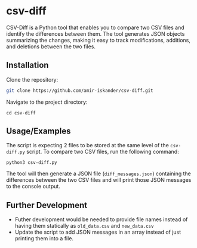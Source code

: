 # csv-diff

CSV-Diff is a Python tool that enables you to compare two CSV files and identify the differences between them. The tool generates JSON objects summarizing the changes, making it easy to track modifications, additions, and deletions between the two files.

## Installation

Clone the repository:

```bash
git clone https://github.com/amir-iskander/csv-diff.git
```

Navigate to the project directory:

```
cd csv-diff
```

## Usage/Examples

The script is expecting 2 files to be stored at the same level of the `csv-diff.py` script. To compare two CSV files, run the following command:

```
python3 csv-diff.py
```

The tool will then generate a JSON file (`diff_messages.json`) containing the differences between the two CSV files and will print those JSON messages to the console output.

## Further Development

- Futher development would be needed to provide file names instead of having them statically as `old_data.csv` and `new_data.csv`
- Update the script to add JSON messages in an array instead of just printing them into a file.
